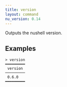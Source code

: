 ```yaml
---
title: version
layout: command
nu_version: 0.14
---
```


Outputs the nushell version.

## Examples

```shell
> version
━━━━━━━━━
 version
─────────
 0.6.0
━━━━━━━━━
```
